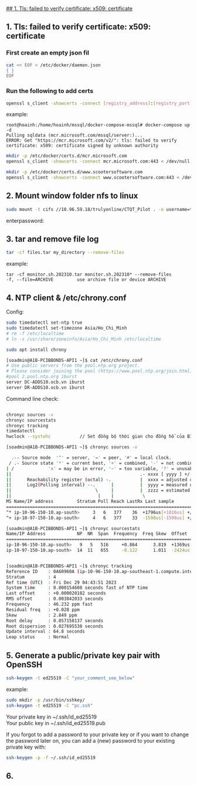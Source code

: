 [## 1. Tls: failed to verify certificate: x509: certificate](#1-tls-failed-to-verify-certificate-x509-certificate)

## 1. Tls: failed to verify certificate: x509: certificate 
### First create an empty json fil
```bash
cat << EOF > /etc/docker/daemon.json
{ }
EOF
```
### Run the following to add certs
```bash
openssl s_client -showcerts -connect [registry_address]:[registry_port] < /dev/null | sed -ne '/-BEGIN CERTIFICATE-/,/-END CERTIFICATE-/p' > /etc/docker/certs.d/[registry_address]/ca.crt
```
example:
```log
root@hoainh:/home/hoainh/mssql/docker-compose-mssql# docker-compose up -d
Pulling sqldata (mcr.microsoft.com/mssql/server:)...
ERROR: Get "https://mcr.microsoft.com/v2/": tls: failed to verify certificate: x509: certificate signed by unknown authority
```
```bash
mkdir -p /etc/docker/certs.d/mcr.microsoft.com
openssl s_client -showcerts -connect mcr.microsoft.com:443 < /dev/null | sed -ne '/-BEGIN CERTIFICATE-/,/-END CERTIFICATE-/p' > /etc/docker/certs.d/mcr.microsoft.com/ca.crt
```
```bash
mkdir -p /etc/docker/certs.d/www.scootersoftware.com
openssl s_client -showcerts -connect www.scootersoftware.com:443 < /dev/null | sed -ne '/-BEGIN CERTIFICATE-/,/-END CERTIFICATE-/p' > /etc/docker/certs.d/www.scootersoftware.com/ca.crt
```

## 2. Mount window folder nfs to linux
```bash
sudo mount -t cifs //10.96.59.18/trulyonline/CTQT_Pilot . -o username=trulyonline
```
enterpassword:
 
## 3. tar and remove file log
```bash
tar -cf files.tar my_directory --remove-files
```
example:
```log
tar -cf monitor.sh.202310.tar monitor.sh.202310* --remove-files
-f, --file=ARCHIVE         use archive file or device ARCHIVE
```


## 4. NTP client & /etc/chrony.conf
Config:
```bash
sudo timedatectl set-ntp true 
sudo timedatectl set-timezone Asia/Ho_Chi_Minh
# rm -f /etc/localtime
# ln -s /usr/share/zoneinfo/Asia/Ho_Chi_Minh /etc/localtime

sudo apt install chrony

[soadmin@A1B-PCIBBONDS-API1 ~]$ cat /etc/chrony.conf
# Use public servers from the pool.ntp.org project.
# Please consider joining the pool (https://www.pool.ntp.org/join.html).
#pool 2.pool.ntp.org iburst
server DC-ADDS10.ocb.vn iburst
server DR-ADDS10.ocb.vn iburst
```

Command line check:
```bash

chronyc sources -v
chronyc sourcestats
chronyc tracking
timedatectl
hwclock --systohc           // Set đồng bộ thời gian cho đồng hồ của BIOS (Đồng hồ phần cứng) 
```


```bash
[soadmin@A1B-PCIBBONDS-API1 ~]$ chronyc sources -v

  .-- Source mode  '^' = server, '=' = peer, '#' = local clock.
 / .- Source state '*' = current best, '+' = combined, '-' = not combined,
| /             'x' = may be in error, '~' = too variable, '?' = unusable.
||                                                 .- xxxx [ yyyy ] +/- zzzz
||      Reachability register (octal) -.           |  xxxx = adjusted offset,
||      Log2(Polling interval) --.      |          |  yyyy = measured offset,
||                                \     |          |  zzzz = estimated error.
||                                 |    |           \
MS Name/IP address         Stratum Poll Reach LastRx Last sample
===============================================================================
^* ip-10-96-150-10.ap-south>     3   6   377    36  +1796us[+1816us] +/-   57ms
^+ ip-10-97-150-10.ap-south>     4   6   377    33  -1598us[-1598us] +/-  104ms

[soadmin@A1B-PCIBBONDS-API1 ~]$ chronyc sourcestats
Name/IP Address            NP  NR  Span  Frequency  Freq Skew  Offset  Std Dev
==============================================================================
ip-10-96-150-10.ap-south>   9   5   516     +0.864      3.819  +1369us   357us
ip-10-97-150-10.ap-south>  14  11   655     -0.122      1.011  -2424us   185us


[soadmin@A1B-PCIBBONDS-API1 ~]$ chronyc tracking
Reference ID    : 0A60960A (ip-10-96-150-10.ap-southeast-1.compute.internal)
Stratum         : 4
Ref time (UTC)  : Fri Dec 29 04:43:51 2023
System time     : 0.000154608 seconds fast of NTP time
Last offset     : +0.000020182 seconds
RMS offset      : 0.003842033 seconds
Frequency       : 46.232 ppm fast
Residual freq   : +0.028 ppm
Skew            : 2.849 ppm
Root delay      : 0.057150137 seconds
Root dispersion : 0.027695538 seconds
Update interval : 64.8 seconds
Leap status     : Normal
```

## 5. Generate a public/private key pair with OpenSSH
```bash
ssh-keygen -t ed25519 -C "your_comment_see_below"
```
example:
```bash
sudo mkdir -p /usr/bin/sshkey/
ssh-keygen -t ed25519 -C "pc.ssh"
```
Your private key in ~/.ssh/id_ed25519 \
Your public key in ~/.ssh/id_ed25519.pub

If you forgot to add a password to your private key or if you want to change the password later on, you can add a (new) password to your existing private key with:
```bash
ssh-keygen -p -f ~/.ssh/id_ed25519
```

  

## 6. ####

